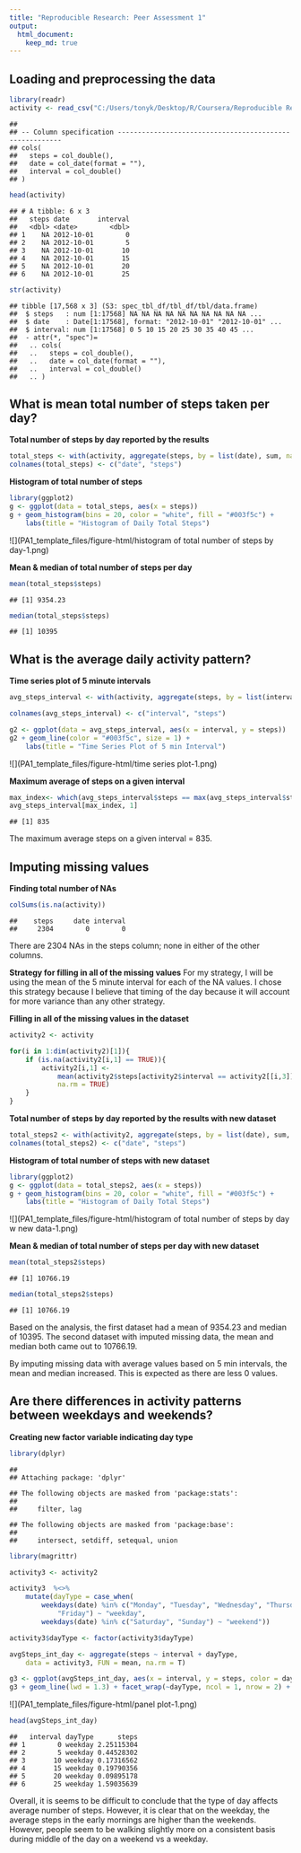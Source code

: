 ```yaml
---
title: "Reproducible Research: Peer Assessment 1"
output: 
  html_document:
    keep_md: true
---
```



## Loading and preprocessing the data


```r
library(readr)
activity <- read_csv("C:/Users/tonyk/Desktop/R/Coursera/Reproducible Research/RepData_PeerAssessment1/activity.zip")
```

```
## 
## -- Column specification --------------------------------------------------------
## cols(
##   steps = col_double(),
##   date = col_date(format = ""),
##   interval = col_double()
## )
```

```r
head(activity)
```

```
## # A tibble: 6 x 3
##   steps date       interval
##   <dbl> <date>        <dbl>
## 1    NA 2012-10-01        0
## 2    NA 2012-10-01        5
## 3    NA 2012-10-01       10
## 4    NA 2012-10-01       15
## 5    NA 2012-10-01       20
## 6    NA 2012-10-01       25
```

```r
str(activity)
```

```
## tibble [17,568 x 3] (S3: spec_tbl_df/tbl_df/tbl/data.frame)
##  $ steps   : num [1:17568] NA NA NA NA NA NA NA NA NA NA ...
##  $ date    : Date[1:17568], format: "2012-10-01" "2012-10-01" ...
##  $ interval: num [1:17568] 0 5 10 15 20 25 30 35 40 45 ...
##  - attr(*, "spec")=
##   .. cols(
##   ..   steps = col_double(),
##   ..   date = col_date(format = ""),
##   ..   interval = col_double()
##   .. )
```


## What is mean total number of steps taken per day?

**Total number of steps by day reported by the results**

```r
total_steps <- with(activity, aggregate(steps, by = list(date), sum, na.rm = T))
colnames(total_steps) <- c("date", "steps")
```

**Histogram of total number of steps** 

```r
library(ggplot2)
g <- ggplot(data = total_steps, aes(x = steps))
g + geom_histogram(bins = 20, color = "white", fill = "#003f5c") + 
    labs(title = "Histogram of Daily Total Steps")
```

![](PA1_template_files/figure-html/histogram of total number of steps by day-1.png)<!-- -->

**Mean & median of total number of steps per day**

```r
mean(total_steps$steps)
```

```
## [1] 9354.23
```

```r
median(total_steps$steps)
```

```
## [1] 10395
```


## What is the average daily activity pattern?

**Time series plot of 5 minute intervals**

```r
avg_steps_interval <- with(activity, aggregate(steps, by = list(interval), mean, na.rm = T))

colnames(avg_steps_interval) <- c("interval", "steps")

g2 <- ggplot(data = avg_steps_interval, aes(x = interval, y = steps))
g2 + geom_line(color = "#003f5c", size = 1) +
    labs(title = "Time Series Plot of 5 min Interval")
```

![](PA1_template_files/figure-html/time series plot-1.png)<!-- -->

**Maximum average of steps on a given interval**

```r
max_index<- which(avg_steps_interval$steps == max(avg_steps_interval$steps, na.rm = T))
avg_steps_interval[max_index, 1]
```

```
## [1] 835
```

The maximum average steps on a given interval = 835. 


## Imputing missing values

**Finding total number of NAs**

```r
colSums(is.na(activity))
```

```
##    steps     date interval 
##     2304        0        0
```
There are 2304 NAs in the steps column; none in either of the other columns. 

**Strategy for filling in all of the missing values**
For my strategy, I will be using the mean of the 5 minute interval for each of the NA values. I chose this strategy because I believe that timing of the day because it will account for more variance than any other strategy. 

**Filling in all of the missing values in the dataset**

```r
activity2 <- activity

for(i in 1:dim(activity2)[1]){
    if (is.na(activity2[i,1] == TRUE)){
        activity2[i,1] <- 
            mean(activity2$steps[activity2$interval == activity2[[i,3]]],
            na.rm = TRUE)
    } 
}
```

**Total number of steps by day reported by the results with new dataset**

```r
total_steps2 <- with(activity2, aggregate(steps, by = list(date), sum, na.rm = T))
colnames(total_steps2) <- c("date", "steps")
```

**Histogram of total number of steps with new dataset** 

```r
library(ggplot2)
g <- ggplot(data = total_steps2, aes(x = steps))
g + geom_histogram(bins = 20, color = "white", fill = "#003f5c") + 
    labs(title = "Histogram of Daily Total Steps")
```

![](PA1_template_files/figure-html/histogram of total number of steps by day w new data-1.png)<!-- -->

**Mean & median of total number of steps per day with new dataset**

```r
mean(total_steps2$steps)
```

```
## [1] 10766.19
```

```r
median(total_steps2$steps)
```

```
## [1] 10766.19
```

Based on the analysis, the first dataset had a mean of 9354.23 and median of 10395. The second dataset with imputed missing data, the mean and median both came out to 10766.19. 

By imputing missing data with average values based on 5 min intervals, the mean and median increased. This is expected as there are less 0 values. 


## Are there differences in activity patterns between weekdays and weekends?

**Creating new factor variable indicating day type**

```r
library(dplyr)
```

```
## 
## Attaching package: 'dplyr'
```

```
## The following objects are masked from 'package:stats':
## 
##     filter, lag
```

```
## The following objects are masked from 'package:base':
## 
##     intersect, setdiff, setequal, union
```

```r
library(magrittr)

activity3 <- activity2

activity3  %<>%
    mutate(dayType = case_when( 
        weekdays(date) %in% c("Monday", "Tuesday", "Wednesday", "Thursday", 
            "Friday") ~ "weekday",
        weekdays(date) %in% c("Saturday", "Sunday") ~ "weekend"))

activity3$dayType <- factor(activity3$dayType)
```


```r
avgSteps_int_day <- aggregate(steps ~ interval + dayType, 
    data = activity3, FUN = mean, na.rm = T)

g3 <- ggplot(avgSteps_int_day, aes(x = interval, y = steps, color = dayType))
g3 + geom_line(lwd = 1.3) + facet_wrap(~dayType, ncol = 1, nrow = 2) + theme(legend.position = "none") + labs(title = "Avg Steps | Interval + Type of Day")
```

![](PA1_template_files/figure-html/panel plot-1.png)<!-- -->

```r
head(avgSteps_int_day)
```

```
##   interval dayType      steps
## 1        0 weekday 2.25115304
## 2        5 weekday 0.44528302
## 3       10 weekday 0.17316562
## 4       15 weekday 0.19790356
## 5       20 weekday 0.09895178
## 6       25 weekday 1.59035639
```

Overall, it is seems to be difficult to conclude that the type of day affects average number of steps. However, it is clear that on the weekday, the average steps in the early mornings are higher than the weekends. However, people seem to be walking slightly more on a consistent basis during middle of the day on a weekend vs a weekday. 












